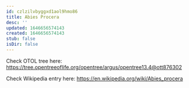 ```yaml
---
id: czlzilvbyggxd1aol9hmo86
title: Abies Procera
desc: ''
updated: 1646656574143
created: 1646656574143
stub: false
isDir: false
---
```

Check OTOL tree here: https://tree.opentreeoflife.org/opentree/argus/opentree13.4@ott876302


Check Wikipedia entry here: https://en.wikipedia.org/wiki/Abies_procera
